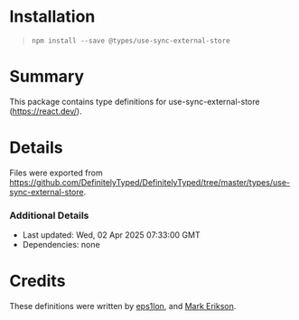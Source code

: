 # Installation
> `npm install --save @types/use-sync-external-store`

# Summary
This package contains type definitions for use-sync-external-store (https://react.dev/).

# Details
Files were exported from https://github.com/DefinitelyTyped/DefinitelyTyped/tree/master/types/use-sync-external-store.

### Additional Details
 * Last updated: Wed, 02 Apr 2025 07:33:00 GMT
 * Dependencies: none

# Credits
These definitions were written by [eps1lon](https://github.com/eps1lon), and [Mark Erikson](https://github.com/markerikson).
